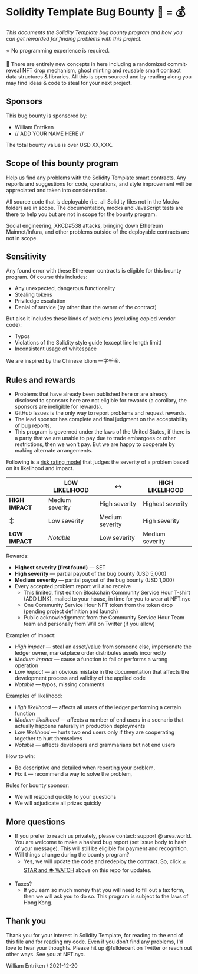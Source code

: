 # Solidity Template Bug Bounty :bug: = :moneybag:

*This documents the Solidity Template bug bounty program and how you can get rewarded for finding problems with this project.*

:star: No programming experience is required.

:rainbow: There are entirely new concepts in here including a randomized commit-reveal NFT drop mechanism, ghost minting and reusable smart contract data structures & libraries. All this is open sourced and by reading along you may find ideas & code to steal for your next project.

## Sponsors

This bug bounty is sponsored by:

* William Entriken
* // ADD YOUR NAME HERE //

The total bounty value is over USD XX,XXX.

## Scope of this bounty program

Help us find any problems with the Solidity Template smart contracts. Any reports and suggestions for code, operations, and style improvement will be appreciated and taken into consideration.

All source code that is deployable (i.e. all Solidity files not in the Mocks folder) are in scope. The documentation, mocks and JavaScript tests are there to help you but are not in scope for the bounty program.

Social engineering, XKCD#538 attacks, bringing down Ethereum Mainnet/Infura, and other problems outside of the deployable contracts are not in scope.

## Sensitivity

Any found error with these Ethereum contracts is eligible for this bounty program. Of course this includes:

- Any unexpected, dangerous functionality
- Stealing tokens
- Priviledge escalation
- Denial of service (by other than the owner of the contract)

But also it includes these kinds of problems (excluding copied vendor code):

* Typos
* Violations of the Solidity style guide (except line length limit)
* Inconsistent usage of whitespace

We are inspired by the Chinese idiom 一字千金.

## Rules and rewards

- Problems that have already been published here or are already disclosed to sponsors here are not eligible for rewards (a corollary, the sponsors are ineligible for rewards).
- GitHub Issues is the only way to report problems and request rewards.
- The lead sponsor has complete and final judgment on the acceptability of bug reports.
- This program is governed under the laws of the United States, if there is a party that we are unable to pay due to trade embargoes or other restrictions, then we won't pay. But we are happy to cooperate by making alternate arrangements.

Following is a [risk rating model](https://www.owasp.org/index.php/OWASP_Risk_Rating_Methodology) that judges the severity of a problem based on its likelihood and impact.

|                 | LOW LIKELIHOOD  | :left_right_arrow: | HIGH LIKELIHOOD  |
| --------------- | --------------- | ------------------ | ---------------- |
| **HIGH IMPACT** | Medium severity | High severity      | Highest severity |
| :arrow_up_down: | Low severity    | Medium severity    | High severity    |
| **LOW IMPACT**  | *Notable*       | Low severity       | Medium severity  |

Rewards:

- **Highest severity (first found)** — SET 
- **High severity** — partial payout of the bug bounty (USD 5,000)
- **Medium severity** — partial payout of the bug bounty (USD 1,000)
- Every accepted problem report will also receive
  - This limited, first edition Blockchain Community Service Hour T-shirt (ADD LINK), mailed to your house, in time for you to wear at NFT.nyc
  - One Community Service Hour NFT token from the token drop (pending project definition and launch)
  - Public acknowledgement from the Community Service Hour Team team and personally from Will on Twitter (if you allow)

Examples of impact:

- *High impact* — steal an asset/value from someone else, impersonate the ledger owner, marketplace order distributes assets incorrectly
- *Medium impact* — cause a function to fail or performs a wrong operation
- *Low impact* — an obvious mistake in the documentation that affects the development process and validity of the applied code
- *Notable* — typos, missing comments

Examples of likelihood:

* *High likelihood* — affects all users of the ledger performing a certain function
* *Medium likelihood* — affects a number of end users in a scenario that actually happens naturally in production deployments
* *Low likelihood* — hurts two end users only if they are cooperating together to hurt themselves
* *Notable* — affects developers and grammarians but not end users

How to win:

- Be descriptive and detailed when reporting your problem,
- Fix it — recommend a way to solve the problem,

Rules for bounty sponsor:

- We will respond quickly to your questions
- We will adjudicate all prizes quickly

## More questions

* If you prefer to reach us privately, please contact: support @ area.world. You are welcome to make a hashed bug report (set issue body to hash of your message). This will still be eligible for payment and recognition.
* Will things change during the bounty program?
  * Yes, we will update the code and redeploy the contract. So, click [:star: STAR and :eye: WATCH](https://github.com/AreaWorld/ethereum-contract) above on this repo for updates.

- Taxes?
  - If you earn so much money that you will need to fill out a tax form, then we will ask you to do so. This program is subject to the laws of Hong Kong.

## Thank you

Thank you for your interest in Solidity Template, for reading to the end of this file and for reading my code. Even if you don't find any problems, I'd love to hear your thoughts. Please hit up @fulldecent on Twitter or reach out other ways. See you at NFT.nyc.

William Entriken / 2021-12-20
